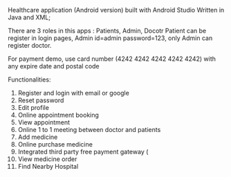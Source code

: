 Healthcare application (Android version) built with Android Studio Written in Java and XML;

There are 3 roles in this apps : Patients, Admin, Docotr
Patient can be register in login pages, Admin id=admin password=123, only Admin can register doctor. 

For payment demo, use card number (4242 4242 4242 4242 4242) with any expire date and postal code

Functionalities: 
1. Register and login with email or google
2. Reset password
3. Edit profile
4. Online appointment booking
5. View appointment
6. Online 1 to 1 meeting between doctor and patients
7. Add medicine
8. Online purchase medicine
9. Integrated third party free payment gateway (
10. View medicine order
11. Find Nearby Hospital
